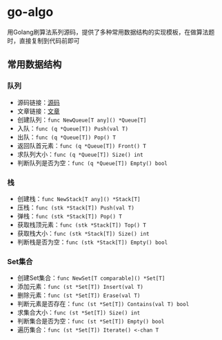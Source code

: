 # go-algo
用Golang刷算法系列源码，提供了多种常用数据结构的实现模板，在做算法题时，直接复制到代码前即可

## 常用数据结构
### 队列
- 源码链接：[源码](queue.go)
- 文章链接：[文章](https://zhanglp.cn/archives/156)
- 创建队列：`func NewQueue[T any]() *Queue[T]`
- 入队：`func (q *Queue[T]) Push(val T)`
- 出队：`func (q *Queue[T]) Pop() T`
- 返回队首元素：`func (q *Queue[T]) Front() T`
- 求队列大小：`func (q *Queue[T]) Size() int`
- 判断队列是否为空：`func (q *Queue[T]) Empty() bool`

### 栈
- 创建栈：`func NewStack[T any]() *Stack[T]`
- 压栈：`func (stk *Stack[T]) Push(val T)`
- 弹栈：`func (stk *Stack[T]) Pop() T`
- 获取栈顶元素：`func (stk *Stack[T]) Top() T`
- 获取栈大小：`func (stk *Stack[T]) Size() int`
- 判断栈是否为空：`func (stk *Stack[T]) Empty() bool`

### Set集合
- 创建Set集合：`func NewSet[T comparable]() *Set[T]`
- 添加元素：`func (st *Set[T]) Insert(val T)`
- 删除元素：`func (st *Set[T]) Erase(val T)`
- 判断元素是否存在：`func (st *Set[T]) Contains(val T) bool`
- 求集合大小：`func (st *Set[T]) Size() int`
- 判断集合是否为空：`func (st *Set[T]) Empty() bool`
- 遍历集合：`func (st *Set[T]) Iterate() <-chan T`